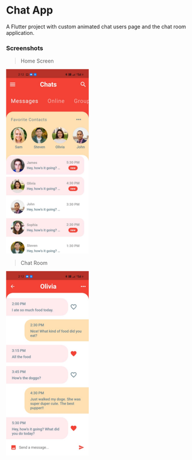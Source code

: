 # Chat App

A Flutter project with custom animated chat users page and the chat room application.

### Screenshots

> Home Screen
<img src="/images/screenshots/home.jpeg" height="500em" />

> Chat Room
<img src="/images/screenshots/chat_room.jpeg" height="500em" />